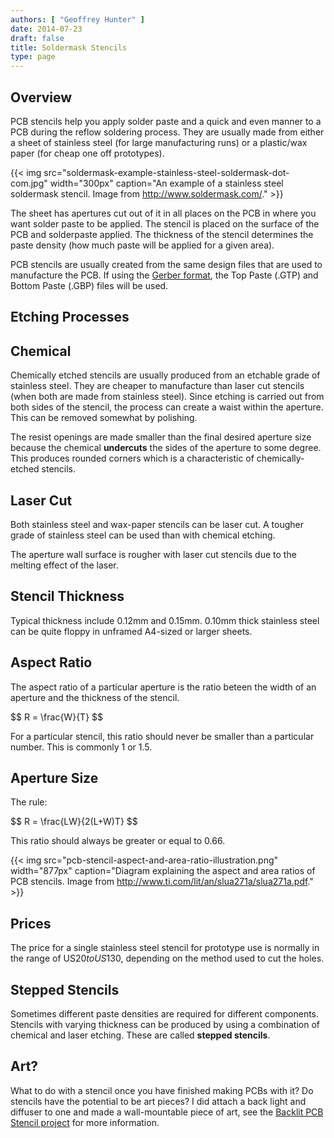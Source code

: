 ```yaml
---
authors: [ "Geoffrey Hunter" ]
date: 2014-07-23
draft: false
title: Soldermask Stencils
type: page
---
```


## Overview

PCB stencils help you apply solder paste and a quick and even manner to a PCB during the reflow soldering process. They are usually made from either a sheet of stainless steel (for large manufacturing runs) or a plastic/wax paper (for cheap one off prototypes).

{{< img src="soldermask-example-stainless-steel-soldermask-dot-com.jpg" width="300px" caption="An example of a stainless steel soldermask stencil. Image from http://www.soldermask.com/."  >}}

The sheet has apertures cut out of it in all places on the PCB in where you want solder paste to be applied. The stencil is placed on the surface of the PCB and solderpaste applied. The thickness of the stencil determines the paste density (how much paste will be applied for a given area).

PCB stencils are usually created from the same design files that are used to manufacture the PCB. If using the [Gerber format](/pcb-design/pcb-data-formats#gerber-files), the Top Paste (.GTP) and Bottom Paste (.GBP) files will be used.

## Etching Processes

## Chemical

Chemically etched stencils are usually produced from an etchable grade of stainless steel. They are cheaper to manufacture than laser cut stencils (when both are made from stainless steel). Since etching is carried out from both sides of the stencil, the process can create a waist within the aperture. This can be removed somewhat by polishing.

The resist openings are made smaller than the final desired aperture size because the chemical **undercuts** the sides of the aperture to some degree. This produces rounded corners which is a characteristic of chemically-etched stencils.

## Laser Cut

Both stainless steel and wax-paper stencils can be laser cut. A tougher grade of stainless steel can be used than with chemical etching.

The aperture wall surface is rougher with laser cut stencils due to the melting effect of the laser.

## Stencil Thickness

Typical thickness include 0.12mm and 0.15mm. 0.10mm thick stainless steel can be quite floppy in unframed A4-sized or larger sheets.

## Aspect Ratio

The aspect ratio of a particular aperture is the ratio beteen the width of an aperture and the thickness of the stencil.

<div>$$ R = \frac{W}{T} $$</div>

For a particular stencil, this ratio should never be smaller than a particular number. This is commonly 1 or 1.5.

## Aperture Size

The rule:

<div>$$ R = \frac{LW}{2(L+W)T} $$</div>

This ratio should always be greater or equal to 0.66.

{{< img src="pcb-stencil-aspect-and-area-ratio-illustration.png" width="877px" caption="Diagram explaining the aspect and area ratios of PCB stencils. Image from http://www.ti.com/lit/an/slua271a/slua271a.pdf."  >}}

## Prices

The price for a single stainless steel stencil for prototype use is normally in the range of US$20 to US$130, depending on the method used to cut the holes.

## Stepped Stencils

Sometimes different paste densities are required for different components. Stencils with varying thickness can be produced by using a combination of chemical and laser etching. These are called **stepped stencils**.

## Art?

What to do with a stencil once you have finished making PCBs with it? Do stencils have the potential to be art pieces? I did attach a back light and diffuser to one and made a wall-mountable piece of art, see the [Backlit PCB Stencil project](/electronics/projects/backlit-pcb-stencil) for more information.
